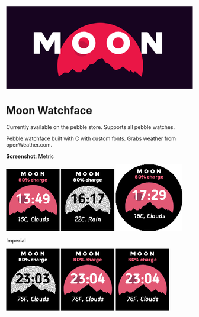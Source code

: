 ![Banner](Banner.png)

# Moon Watchface
Currently available on the pebble store.
Supports all pebble watches.

Pebble watchface built with C with custom fonts.
Grabs weather from openWeather.com.

**Screenshot**:
Metric

![Screenshot](screenshot4.png) ![Screenshot1](screenshot1.png) ![Screenshot2](screenshot3.png)

Imperial

![Screenshot](s2.png) ![Screenshot1](s3.png) ![Screenshot2](s3.png)



